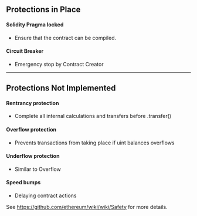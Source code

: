 ## Protections in Place

#### Solidity Pragma locked
- Ensure that the contract can be compiled.

#### Circuit Breaker
- Emergency stop by Contract Creator
******

## Protections Not Implemented

#### Rentrancy protection
- Complete all internal calculations and transfers before .transfer()

#### Overflow protection
- Prevents transactions from taking place if uint balances overflows

#### Underflow protection
- Similar to Overflow

#### Speed bumps
- Delaying contract actions

See https://github.com/ethereum/wiki/wiki/Safety for more details.
